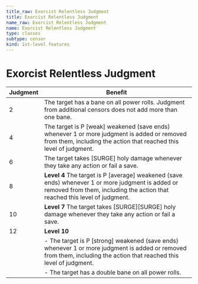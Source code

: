```yaml
---
title_raw: Exorcist Relentless Judgment
title: Exorcist Relentless Judgment
name_raw: Exorcist Relentless Judgment
name: Exorcist Relentless Judgment
type: classes
subtype: censor
kind: 1st-level features
---
```


# Exorcist Relentless Judgment

| Judgment | Benefit                                                                                                                                                                           |
| -------- | --------------------------------------------------------------------------------------------------------------------------------------------------------------------------------- |
| 2        | The target has a bane on all power rolls. Judgment from additional censors does not add more than one bane.                                                                       |
| 4        | The target is P \[weak\] weakened (save ends) whenever 1 or more judgment is added or removed from them, including the action that reached this level of judgment.                |
| 6        | The target takes \[SURGE\] holy damage whenever they take any action or fail a save.                                                                                              |
| 8        | **Level 4** The target is P \[average\] weakened (save ends) whenever 1 or more judgment is added or removed from them, including the action that reached this level of judgment. |
| 10       | **Level 7** The target takes \[SURGE\]\[SURGE\] holy damage whenever they take any action or fail a save.                                                                         |
| 12       | **Level 10**                                                                                                                                                                      |
|          | - The target is P \[strong\] weakened (save ends) whenever 1 or more judgment is added or removed from them, including the action that reached this level of judgment.            |
|          | - The target has a double bane on all power rolls.                                                                                                                                |
